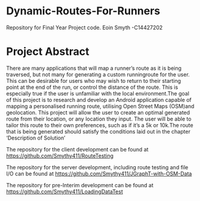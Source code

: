 # Dynamic-Routes-For-Runners
Repository for Final Year Project code.
Eoin Smyth
-C14427202

# Project Abstract
There are many applications that will map a runner’s route as it is being traversed, but not many for generating a custom runningroute for the user. This can be desirable for users who may wish to return to their starting point at the end of the run, or control the distance of the route. This is especially true if the user is unfamiliar with the local environment.The goal of this project is to research and develop an Android application capable of mapping a personalised running route, utilising Open Street Maps (OSM)and geolocation. This project will allow the user to create an optimal generated route from their location, or any location they input. The user will be able to tailor this route to their own preferences, such as if it’s a 5k or 10k.The route that is being generated should satisfy the conditions laid out in the chapter ‘Description of Solution’

The repository for the client development can be found at https://github.com/Smythy411/RouteTesting

The repository for the server development, including route testing and file I/O can be found at https://github.com/Smythy411/JGraphT-with-OSM-Data

The repository for pre-Interim development can be found at https://github.com/Smythy411/LoadingDataTest
